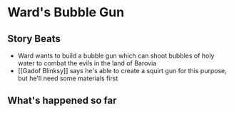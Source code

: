 # Ward's Bubble Gun
## Story Beats
* Ward wants to build a bubble gun which can shoot bubbles of holy water to combat the evils in the land of Barovia
* [[Gadof Blinksy]] says he's able to create a squirt gun for this purpose, but he'll need some materials first
## What's happened so far